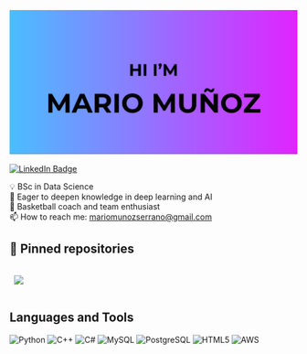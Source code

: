 [![Mario Muñoz GitHub Banner](./assets/GitHubHeader.png)]()

[![LinkedIn Badge](https://img.shields.io/badge/LinkedIn-Profile-informational?style=flat&logo=linkedin&logoColor=white&color=0D76A8)](www.linkedin.com/in/mario-muñoz-serrano)

💡 BSc in Data Science</br>
🧠 Eager to deepen knowledge in deep learning and AI</br>
🏀 Basketball coach and team enthusiast</br>
📫 How to reach me: mariomunozserrano@gmail.com</br>

## 📌 Pinned repositories

<a href="https://github.com/mariomunooz/nba-careers">
  <img align="center" style="margin:1rem 0.5rem" src="https://github-readme-stats.vercel.app/api/pin/?username=mariomunooz&repo=nba-careers&title_color=ffffff&text_color=c9cacc&icon_color=4AB197&bg_color=1A2B34" />
</a>




## Languages and Tools
![Python](https://img.shields.io/badge/python-3670A0?style=for-the-badge&logo=python&logoColor=ffdd54)
![C++](https://img.shields.io/badge/c++-%2300599C.svg?style=for-the-badge&logo=c%2B%2B&logoColor=white)
![C#](https://img.shields.io/badge/c%23-%23239120.svg?style=for-the-badge&logo=csharp&logoColor=white)
![MySQL](https://img.shields.io/badge/MySQL-005C84?style=for-the-badge&logo=mysql&logoColor=white)
![PostgreSQL](https://img.shields.io/badge/PostgreSQL-316192?style=for-the-badge&logo=postgresql&logoColor=white)
![HTML5](https://img.shields.io/badge/html5-%23E34F26.svg?style=for-the-badge&logo=html5&logoColor=white)
![AWS](https://img.shields.io/badge/AWS-%23FF9900.svg?style=for-the-badge&logo=amazon-aws&logoColor=white)



